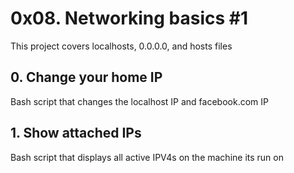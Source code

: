 # 0x08. Networking basics #1
This project covers localhosts, 0.0.0.0, and hosts files
## 0. Change your home IP
Bash script that changes the localhost IP and facebook.com IP
## 1. Show attached IPs
Bash script that displays all active IPV4s on the machine its run on
